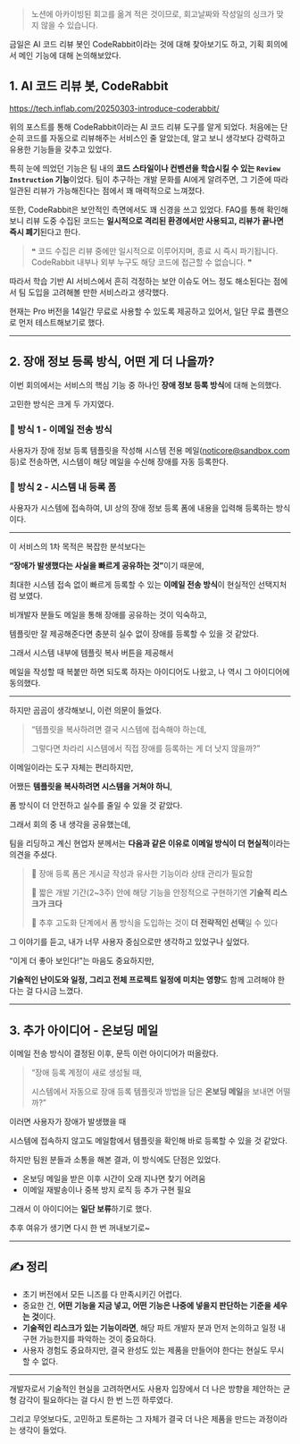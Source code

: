 <blockquote>
<p>노션에 아카이빙된 회고를 옮겨 적은 것이므로, 회고날짜와 작성일의 싱크가 맞지 않을 수 있습니다. </p>
</blockquote>
<p>금일은 AI 코드 리뷰 봇인 CodeRabbit이라는 것에 대해 찾아보기도 하고, 기획 회의에서 메인 기능에 대해 논의해보았다.</p>
<h2 id="1-ai-코드-리뷰-봇-coderabbit">1. AI 코드 리뷰 봇, CodeRabbit</h2>
<p><a href="https://tech.inflab.com/20250303-introduce-coderabbit/">https://tech.inflab.com/20250303-introduce-coderabbit/</a></p>
<p>위의 포스트를 통해 CodeRabbit이라는 AI 코드 리뷰 도구를 알게 되었다. 처음에는 단순히 코드를 자동으로 리뷰해주는 서비스인 줄 알았는데, 알고 보니 생각보다 강력하고 유용한 기능들을 갖추고 있었다.</p>
<p>특히 눈에 띄었던 기능은 팀 내의 <strong>코드 스타일이나 컨벤션을 학습시킬 수 있는 <code>Review Instruction</code> 기능</strong>이었다. 팀이 추구하는 개발 문화를 AI에게 알려주면, 그 기준에 따라 일관된 리뷰가 가능해진다는 점에서 꽤 매력적으로 느껴졌다.</p>
<p>또한, CodeRabbit은 보안적인 측면에서도 꽤 신경을 쓰고 있었다. FAQ를 통해 확인해보니 리뷰 도중 수집된 코드는 <strong>일시적으로 격리된 환경에서만 사용되고, 리뷰가 끝나면 즉시 폐기</strong>된다고 한다.</p>
<blockquote>
<p>❝ 코드 수집은 리뷰 중에만 일시적으로 이루어지며, 종료 시 즉시 파기됩니다. CodeRabbit 내부나 외부 누구도 해당 코드에 접근할 수 없습니다. ❞</p>
</blockquote>
<p>따라서 학습 기반 AI 서비스에서 흔히 걱정하는 보안 이슈도 어느 정도 해소된다는 점에서 팀 도입을 고려해볼 만한 서비스라고 생각했다.</p>
<p>현재는 Pro 버전을 14일간 무료로 사용할 수 있도록 제공하고 있어서, 일단 무료 플랜으로 먼저 테스트해보기로 했다.</p>
<hr />
<h2 id="2-장애-정보-등록-방식-어떤-게-더-나을까">2. 장애 정보 등록 방식, 어떤 게 더 나을까?</h2>
<p>이번 회의에서는 서비스의 핵심 기능 중 하나인 <strong>장애 정보 등록 방식</strong>에 대해 논의했다.</p>
<p>고민한 방식은 크게 두 가지였다.</p>
<h3 id="📩-방식-1---이메일-전송-방식">📩 방식 1 - 이메일 전송 방식</h3>
<p>사용자가 장애 정보 등록 템플릿을 작성해 시스템 전용 메일(<a href="mailto:noticore@sandbox.com">noticore@sandbox.com</a> 등)로 전송하면, 시스템이 해당 메일을 수신해 장애를 자동 등록한다.</p>
<h3 id="📝-방식-2---시스템-내-등록-폼">📝 방식 2 - 시스템 내 등록 폼</h3>
<p>사용자가 시스템에 접속하여, UI 상의 장애 정보 등록 폼에 내용을 입력해 등록하는 방식이다.</p>
<hr />
<p>이 서비스의 1차 목적은 복잡한 분석보다는</p>
<p><strong>“장애가 발생했다는 사실을 빠르게 공유하는 것”</strong>이기 때문에,</p>
<p>최대한 시스템 접속 없이 빠르게 등록할 수 있는 <strong>이메일 전송 방식</strong>이 현실적인 선택지처럼 보였다.</p>
<p>비개발자 분들도 메일을 통해 장애를 공유하는 것이 익숙하고,</p>
<p>템플릿만 잘 제공해준다면 충분히 실수 없이 장애를 등록할 수 있을 것 같았다.</p>
<p>그래서 시스템 내부에 템플릿 복사 버튼을 제공해서</p>
<p>메일을 작성할 때 복붙만 하면 되도록 하자는 아이디어도 나왔고, 나 역시 그 아이디어에 동의했다.</p>
<hr />
<p>하지만 곰곰이 생각해보니, 이런 의문이 들었다.</p>
<blockquote>
<p>“템플릿을 복사하려면 결국 시스템에 접속해야 하는데,</p>
<p>그렇다면 차라리 시스템에서 직접 장애를 등록하는 게 더 낫지 않을까?”</p>
</blockquote>
<p>이메일이라는 도구 자체는 편리하지만,</p>
<p>어쨌든 <strong>템플릿을 복사하려면 시스템을 거쳐야 하니</strong>,</p>
<p>폼 방식이 더 안전하고 실수를 줄일 수 있을 것 같았다.</p>
<p>그래서 회의 중 내 생각을 공유했는데,</p>
<p>팀을 리딩하고 계신 현업자 분께서는 <strong>다음과 같은 이유로 이메일 방식이 더 현실적</strong>이라는 의견을 주셨다.</p>
<blockquote>
<p>📌 장애 등록 폼은 게시글 작성과 유사한 기능이라 상태 관리가 필요함</p>
<p>📌 짧은 개발 기간(2~3주) 안에 해당 기능을 안정적으로 구현하기엔 <strong>기술적 리스크가 크다</strong></p>
<p>📌 추후 고도화 단계에서 폼 방식을 도입하는 것이 <strong>더 전략적인 선택</strong>일 수 있다</p>
</blockquote>
<p>그 이야기를 듣고, 내가 너무 사용자 중심으로만 생각하고 있었구나 싶었다.</p>
<p>“이게 더 좋아 보인다!”는 마음도 중요하지만,</p>
<p><strong>기술적인 난이도와 일정, 그리고 전체 프로젝트 일정에 미치는 영향</strong>도 함께 고려해야 한다는 걸 다시금 느꼈다.</p>
<hr />
<h2 id="3-추가-아이디어---온보딩-메일">3. 추가 아이디어 - 온보딩 메일</h2>
<p>이메일 전송 방식이 결정된 이후, 문득 이런 아이디어가 떠올랐다.</p>
<blockquote>
<p>“장애 등록 계정이 새로 생성될 때,</p>
<p>시스템에서 자동으로 장애 등록 템플릿과 방법을 담은 <strong>온보딩 메일</strong>을 보내면 어떨까?”</p>
</blockquote>
<p>이러면 사용자가 장애가 발생했을 때</p>
<p>시스템에 접속하지 않고도 메일함에서 템플릿을 확인해 바로 등록할 수 있을 것 같았다.</p>
<p>하지만 팀원 분들과 소통을 해본 결과, 이 방식에도 단점은 있었다.</p>
<ul>
<li>온보딩 메일을 받은 이후 시간이 오래 지나면 찾기 어려움</li>
<li>이메일 재발송이나 중복 방지 로직 등 추가 구현 필요</li>
</ul>
<p>그래서 이 아이디어는 <strong>일단 보류</strong>하기로 했다.</p>
<p>추후 여유가 생기면 다시 한 번 꺼내보기로~</p>
<hr />
<h2 id="✍️-정리">✍️ 정리</h2>
<ul>
<li>초기 버전에서 모든 니즈를 다 만족시키긴 어렵다.</li>
<li>중요한 건, <strong>어떤 기능을 지금 넣고, 어떤 기능은 나중에 넣을지 판단하는 기준을 세우는 것</strong>이다.</li>
<li><strong>기술적인 리스크가 있는 기능이라면</strong>, 해당 파트 개발자 분과 먼저 논의하고 일정 내 구현 가능한지를 파악하는 것이 중요하다.</li>
<li>사용자 경험도 중요하지만, 결국 완성도 있는 제품을 만들어야 한다는 현실도 무시할 수 없다.</li>
</ul>
<hr />
<p>개발자로서 기술적인 현실을 고려하면서도 사용자 입장에서 더 나은 방향을 제안하는 균형 감각이 필요하다는 걸 다시 한 번 느낀 하루였다.</p>
<p>그리고 무엇보다도, 고민하고 토론하는 그 자체가 결국 더 나은 제품을 만드는 과정이라는 생각이 들었다.</p>